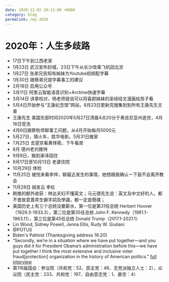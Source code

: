 ```yaml
---
date: 2020-12-02 20:11:00 +0800
category: blog
permalink: /my-2020
---
```


# 2020年：人生多歧路

* 17日下午到江西老家
* 1月23日 武汉宣布封城，23日下午从长沙改乘飞机回北京
* 1月27日 张弟兄告知有姊妹为Youtube视频配字幕
* 1月30日 跟蔡弟兄提字幕事工的建议
* 2月18日 启用公众号
* 3月11日 阿里云智能语音识别+Arctime快速字幕
* 3月14日 讲章校对，杨老师提说可以将喜颜姊妹的圣经经文漫画给孩子看
* 5月4日开始参与“王康纪念馆”网站，8月23日更新完搜集到到所有王康先生文章
* 王康先生 美国东部时间2020年5月27日清晨4点20分于弗吉尼亚州逝世，4月16日受洗
* 4月6日跟蔡牧师聊事工问题，从4月开始每月5000元
* 5月27日，猜火车，胜华电影。5月31日搬家
* 7月25日 去望京看黄怿筱，下午看房
* 8月 德州老刘推特
* 9月8日，搬到承泽园住
* 9月17日至10月13日 老婆住院
* 10月29日 体检
* 11月25日 被悦来看李烨，聊最近发生的事情，她想跟我确认一下我不会离开教会
* 11月28日 胡发云 李虹
* 刷推的额外收获：林达夫妇不懂英文；马元德先生说：英文及中文好的人，都不會故意賣弄生僻字詞及學識，都一定是簡樸；
* 美国历史上有三个总统没要薪水，第一位是第31任总统 Herbert Hoover（1929.3-1933.3），第二位是第35任总统 John F. Kennedy（1961.1-1963.11），第三位是第45任总统 Donald Trump（2017.1-2021.1）
* Lin Wood, Sidney Powell, Jenna Ellis, Rudy W. Giuliani
* @POTUS
* Biden's Palmist (Thanksgiving address 16:20)
* “Secondly, we’re in a situation where we have put together—and you guys did it for President Obama’s administration before this—we have put together I think the most extensive and inclusive voter fraud[protection] organization in the history of American politics.” [full interview](http://youtu.be/C6u1uKznCYw)
* 第116届国会：参议院（共和党：52、民主党：46、无党派独立人士：2），众议院（民主党：233、共和党：197、自由意志党：1、悬空：4）
